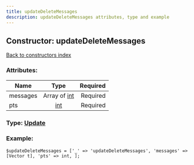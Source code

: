 ```yaml
---
title: updateDeleteMessages
description: updateDeleteMessages attributes, type and example
---
```

## Constructor: updateDeleteMessages  
[Back to constructors index](index.md)



### Attributes:

| Name     |    Type       | Required |
|----------|:-------------:|---------:|
|messages|Array of [int](../types/int.md) | Required|
|pts|[int](../types/int.md) | Required|



### Type: [Update](../types/Update.md)


### Example:

```
$updateDeleteMessages = ['_' => 'updateDeleteMessages', 'messages' => [Vector t], 'pts' => int, ];
```  

